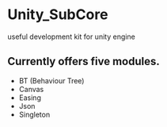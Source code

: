 # Unity_SubCore

useful development kit for unity engine

Currently offers five modules.
---
 *  BT (Behaviour Tree)
 *  Canvas
 *  Easing
 *  Json
 *  Singleton
